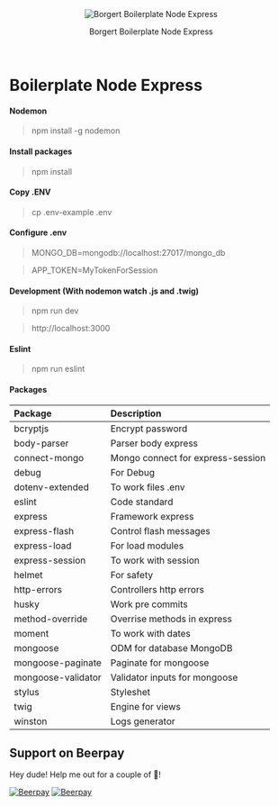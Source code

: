 
<div align="center">
	<img src="http://i.imgur.com/ogUP6GJ.png" alt="Borgert Boilerplate Node Express">
    <p>
        Borgert Boilerplate Node Express
    </p>
    <br>
</div>


# Boilerplate Node Express 


#### Nodemon
> npm install -g nodemon

#### Install packages
> npm install

#### Copy .ENV
> cp .env-example .env

#### Configure .env
> MONGO_DB=mongodb://localhost:27017/mongo_db

> APP_TOKEN=MyTokenForSession

#### Development (With nodemon watch .js and .twig)
> npm run dev

> http://localhost:3000

#### Eslint
> npm run eslint

#### Packages

| Package                   | Description                                                |
| :------------------------- | :---------------------------------------------------------- | 
| bcryptjs                  | Encrypt password  |
| body-parser               | Parser body express    |
| connect-mongo             | Mongo connect for express-session    |
| debug                     | For Debug    |
| dotenv-extended           | To work files .env    |
| eslint                    | Code standard    |
| express                   | Framework express    |
| express-flash             | Control flash messages    |
| express-load              | For load modules    |
| express-session           | To work with session    |
| helmet                    | For safety     |
| http-errors               | Controllers http errors     |
| husky                     | Work pre commits     |
| method-override           | Overrise methods in express     |
| moment                    | To work with dates     |
| mongoose                  | ODM for database MongoDB    |
| mongoose-paginate         | Paginate for mongoose    |
| mongoose-validator        | Validator inputs for mongoose    |
| stylus                    | Styleshet     |
| twig                      | Engine for views    |
| winston                   | Logs generator    |

## Support on Beerpay
Hey dude! Help me out for a couple of :beers:!

[![Beerpay](https://beerpay.io/odirleiborgert/borgert-express-boilerplate/badge.svg?style=beer-square)](https://beerpay.io/odirleiborgert/borgert-express-boilerplate)  [![Beerpay](https://beerpay.io/odirleiborgert/borgert-express-boilerplate/make-wish.svg?style=flat-square)](https://beerpay.io/odirleiborgert/borgert-express-boilerplate?focus=wish)
